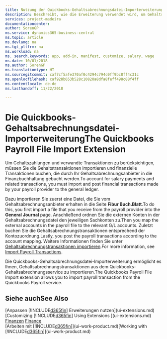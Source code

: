 ```yaml
---
title: Nutzung der Quickbooks-Gehaltsabrechnungsdatei-Importerweiterung| Microsoft Docs
description: Beschreibt, wie die Erweiterung verwendet wird, um Gehalts- und Lohntransaktionen aus dem Quickbooks-Gehaltsabrechnungsdienst zu importieren.
services: project-madeira
documentationcenter: 
author: SorenGP
ms.service: dynamics365-business-central
ms.topic: article
ms.devlang: na
ms.tgt_pltfrm: na
ms.workload: na
ms. search.keywords: app, add-in, manifest, customize, salary, wage
ms.date: 10/01/2018
ms.author: SorenGP
ms.translationtype: HT
ms.sourcegitcommit: caf7cf5afe370af0c4294c794c0ff9bc8ff4c31c
ms.openlocfilehash: caf928b653b528c10820a8dfa8feff498c88f4ff
ms.contentlocale: de-de
ms.lasthandoff: 11/22/2018

---
```

# <a name="the-quickbooks-payroll-file-import-extension"></a><span data-ttu-id="b4823-103">Die Quickbooks-Gehaltsabrechnungsdatei-Importerweiterung</span><span class="sxs-lookup"><span data-stu-id="b4823-103">The Quickbooks Payroll File Import Extension</span></span>
<span data-ttu-id="b4823-104">Um Gehaltszahlungen und verwandte Transaktionen zu berücksichtigen, müssen Sie die Gehaltstransaktionen importieren und finanzielle Transaktionen buchen, die durch Ihr Gehaltsabrechnungsanbieter in die Finanzbuchhaltung gebucht werden.</span><span class="sxs-lookup"><span data-stu-id="b4823-104">To account for salary payments and related transactions, you must import and post financial transactions made by your payroll provider to the general ledger.</span></span>

<span data-ttu-id="b4823-105">Dazu importieren Sie zuerst eine Datei, die Sie vom Gehaltsabrechnungsanbieter erhalten in die Seite **Fibur Buch.Blatt**.</span><span class="sxs-lookup"><span data-stu-id="b4823-105">To do this, you first import a file that you receive from the payroll provider into the **General Journal** page.</span></span> <span data-ttu-id="b4823-106">Anschließend ordnen Sie die externen Konten in der Gehaltsabrechnungsdatei den jeweiligen Sachkonten zu.</span><span class="sxs-lookup"><span data-stu-id="b4823-106">Then you map the external accounts in the payroll file to the relevant G/L accounts.</span></span> <span data-ttu-id="b4823-107">Zuletzt buchen Sie die Gehaltsabrechnungstransaktionen entsprechend der Kontozuordnung.</span><span class="sxs-lookup"><span data-stu-id="b4823-107">Lastly, you post the payroll transactions according to the account mapping.</span></span> <span data-ttu-id="b4823-108">Weitere Informationen finden Sie unter [Gehaltsabrechnungstransaktionen importieren](finance-how-import-payroll-transactions.md).</span><span class="sxs-lookup"><span data-stu-id="b4823-108">For more information, see [Import Payroll Transactions](finance-how-import-payroll-transactions.md).</span></span>

<span data-ttu-id="b4823-109">Die Quickbooks-Gehaltsabrechnungsdatei-Importerweiterung ermöglicht es Ihnen, Gehaltsabrechnungstransaktionen aus dem Quickbooks-Gehaltsabrechnungsservice zu importieren.</span><span class="sxs-lookup"><span data-stu-id="b4823-109">The Quickbooks Payroll File Import extension allows you to import payroll transaction from the Quickbooks Payroll service.</span></span>

## <a name="see-also"></a><span data-ttu-id="b4823-110">Siehe auch</span><span class="sxs-lookup"><span data-stu-id="b4823-110">See Also</span></span>
<span data-ttu-id="b4823-111">[Anpassen [!INCLUDE[d365fin](includes/d365fin_md.md)] Erweiterungen nutzen](ui-extensions.md)  </span><span class="sxs-lookup"><span data-stu-id="b4823-111">[Customizing [!INCLUDE[d365fin](includes/d365fin_md.md)] Using Extensions ](ui-extensions.md)  </span></span>  
<span data-ttu-id="b4823-112">[Finanzen](finance.md)  </span><span class="sxs-lookup"><span data-stu-id="b4823-112">[Finance](finance.md)  </span></span>  
<span data-ttu-id="b4823-113">[Arbeiten mit [!INCLUDE[d365fin](includes/d365fin_md.md)]](ui-work-product.md)</span><span class="sxs-lookup"><span data-stu-id="b4823-113">[Working with [!INCLUDE[d365fin](includes/d365fin_md.md)]](ui-work-product.md)</span></span>

